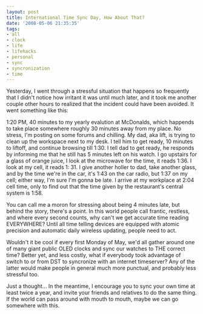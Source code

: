 ```yaml
---
layout: post
title: International Time Sync Day, How About That?
date: '2008-05-06 21:35:35'
tags:
- all
- clock
- life
- lifehacks
- personal
- sync
- syncronization
- time
---
```


Yesterday, I went through a stressful situation that happens so frequently that I didn't notice how irritant it was until much later, and it took me another couple other hours to realized that the incident could have been avoided. It went something like this:

1:20 PM, 40 minutes to my yearly evalution at McDonalds, which happends to take place somewhere roughly 30 minutes away from my place. No stress, I'm posting on some forums and chilling. My dad, aka lift, is trying to clean up the workspace next to my desk. I tell him to get ready, 10 minutes to liftoff, and continue browsing till 1:30. I tell dad to get ready, he responds by informing me that he still has 5 minutes left on his watch. I go upstairs for a glass of orange juice, I look at the microwave for the time, it reads 1:36. I look at my cell, it reads 1: 31. I give another holler to dad, take another glass, and by the time we're in the car, it's 1:43 on the car radio, but 1:37 on my cell; either way, I'm sure I'm gonna be late. I arrive at my workplace at 2:04 cell time, only to find out that the time given by the restaurant's central system is 1:58.

You can call me a moron for stressing about being 4 minutes late, but behind the story, there's a point. In this world people call frantic, restless, and where every second counts, why can't we get accurate time reading EVERYWHERE? Until all time telling devices are equipped with atomic precision and automatic daily wireless updating, people need to act.

Wouldn't it be cool if every first Monday of May, we'd all gather around one of many giant public OLED clocks and sync our watches to THE correct time? Better yet, and less costly, what if everybody took advantage of switch to or from DST to syncronize with an internet timeserver? Any of the latter would make people in general much more punctual, and probably less stressful too.

Just a thought... In the meantime, I encourage you to sync your own time at least twice a year, and invite your friends and relatives to do the same thing. If the world can pass around with mouth to mouth, maybe we can go somewhere with this.